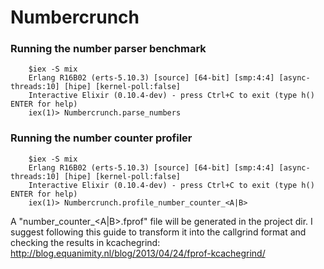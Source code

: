 # Numbercrunch

### Running the number parser benchmark
        $iex -S mix
        Erlang R16B02 (erts-5.10.3) [source] [64-bit] [smp:4:4] [async-threads:10] [hipe] [kernel-poll:false]
        Interactive Elixir (0.10.4-dev) - press Ctrl+C to exit (type h() ENTER for help)
        iex(1)> Numbercrunch.parse_numbers

### Running the number counter profiler
        $iex -S mix
        Erlang R16B02 (erts-5.10.3) [source] [64-bit] [smp:4:4] [async-threads:10] [hipe] [kernel-poll:false]
        Interactive Elixir (0.10.4-dev) - press Ctrl+C to exit (type h() ENTER for help)
        iex(1)> Numbercrunch.profile_number_counter_<A|B> 

A "number_counter_<A|B>.fprof" file will be generated in the project dir. 
I suggest following this guide to transform it into the callgrind format and checking the results in kcachegrind: 
<http://blog.equanimity.nl/blog/2013/04/24/fprof-kcachegrind/>
